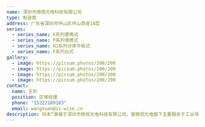 ```yaml
---
name: 深圳市微视光电科技有限公司
type: 制造商
address: 广东省深圳市坪山区坪山首座18层
series:
  - series_name: K系列便携式
  - series_name: P系列便携式
  - series_name: HJ系列分体平板式
  - series_name: F系列台式
gallery:
  - image: https://picsum.photos/200/200
  - image: https://picsum.photos/200/200
  - image: https://picsum.photos/200/200
  - image: https://picsum.photos/200/200
contact:
  name: 王轩
  position: 区域经理
  phone: "15222189183"
  email: wangxuan@sz-wise.cn
description: 圳本”隶属于深圳市微视光电科技有限公司，是微视光电旗下主要服务于工业场所的高端工业内窥镜品牌，旨在为工业终端客户提供无损内部视觉检测方案
---
```


